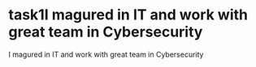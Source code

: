 # task1I magured in IT and work with great team in Cybersecurity
  I magured in IT and work with great team in Cybersecurity
